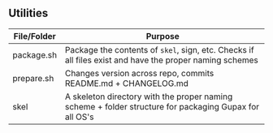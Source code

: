 ## Utilities

| File/Folder | Purpose |
|-------------|---------|
| package.sh  | Package the contents of `skel`, sign, etc. Checks if all files exist and have the proper naming schemes
| prepare.sh  | Changes version across repo, commits README.md + CHANGELOG.md
| skel        | A skeleton directory with the proper naming scheme + folder structure for packaging Gupax for all OS's
